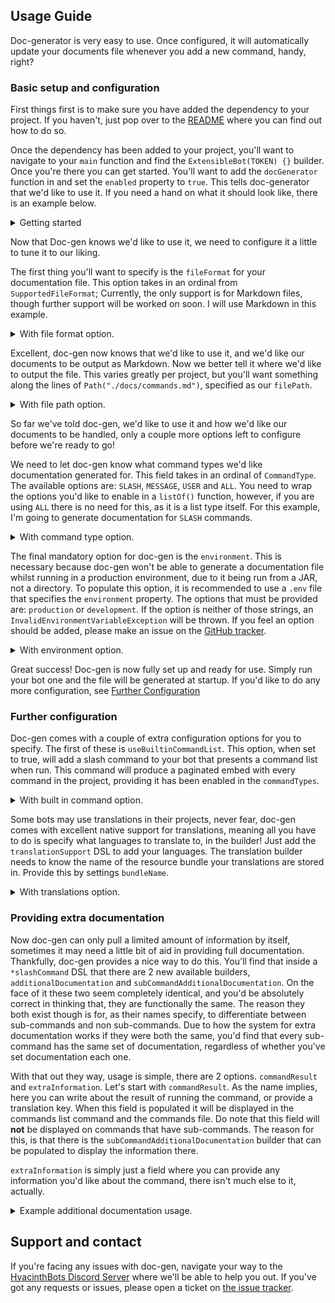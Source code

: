 ## Usage Guide

Doc-generator is very easy to use. Once configured, it will automatically update your documents file whenever you add
a new command, handy, right?

### Basic setup and configuration

First things first is to make sure you have added the dependency to your project. If you haven't, just pop over to the 
[README](/README.md) where you can find out how to do so.

Once the dependency has been added to your project, you'll want to navigate to your `main` function and find the 
`ExtensibleBot(TOKEN) {}` builder. Once you're there you can get started. You'll want to add the `docGenerator` function
in and set the `enabled` property to `true`. This tells doc-generator that we'd like to use it. If you need a hand on
what it should look like, there is an example below.

<details>
    <summary>Getting started</summary>
    
```kotlin
docGenerator {
    enabled = true
}
```
</details>

Now that Doc-gen knows we'd like to use it, we need to configure it a little to tune it to our liking.

The first thing you'll want to specify is the `fileFormat` for your documentation file. This option takes in an ordinal 
from `SupportedFileFormat`; Currently, the only support is for Markdown files, though further support will be worked on 
soon. I will use Markdown in this example.

<details>
    <summary>With file format option.</summary>

```kotlin
docGenerator {
    enabled = true
    fileFormat = SupportedFileFormat.MARKDOWN
}
```
</details>

Excellent, doc-gen now knows that we'd like to use it, and we'd like our documents to be output as Markdown. 
Now we better tell it where we'd like to output the file. This varies greatly per project, but you'll want something 
along the lines of `Path("./docs/commands.md")`, specified as our `filePath`.

<details>
    <summary>With file path option.</summary>

```kotlin
docGenerator {
    enabled = true
    fileFormat = SupportedFileFormat.MARKDOWN
    filePath = Path("./docs/commands.md")
}
```
</details>

So far we've told doc-gen, we'd like to use it and how we'd like our documents to be handled, only a couple more options
left to configure before we're ready to go! 

We need to let doc-gen know what command types we'd like documentation generated for. This field takes in an ordinal of
`CommandType`. The available options are: `SLASH`, `MESSAGE`, `USER` and `ALL`. You need to wrap the options you'd like
to enable in a `listOf()` function, however, if you are using `ALL` there is no need for this, as it is a list type 
itself. For this example, I'm going to generate documentation for `SLASH` commands.

<details>
    <summary>With command type option.</summary>

```kotlin
docGenerator {
    enabled = true
    fileFormat = SupportedFileFormat.MARKDOWN
    commandTypes = listOf(CommandType.SLASH)
    // commandTypes = CommandType.ALL  
}
```
</details>

The final mandatory option for doc-gen is the `environment`. This is necessary because doc-gen won't be able to generate
a documentation file whilst running in a production environment, due to it being run from a JAR, not a directory. To 
populate this option, it is recommended to use a `.env` file that specifies the `environment` property. The options that
must be provided are: `production` or `development`. If the option is neither of those strings, an 
`InvalidEnvironmentVariableException` will be thrown. If you feel an option should be added, please make an issue on the
[GitHub tracker](https://github.com/HyacinthBots/doc-generator).

<details>
    <summary>With environment option.</summary>

```kotlin
docGenerator {
    enabled = true
    fileFormat = SupportedFileFormat.MARKDOWN
    filePath = Path("./docs/commands.md")
    commandTypes = listOf(CommandType.SLASH)
    environment = env("ENVIRONMENT")
}
```
</details>

Great success! Doc-gen is now fully set up and ready for use. Simply run your bot one and the file will be generated at
startup.
If you'd like to do any more configuration, see [Further Configuration](#further-configuration) 

### Further configuration

Doc-gen comes with a couple of extra configuration options for you to specify. The first of these is 
`useBuiltinCommandList`. This option, when set to true, will add a slash command to your bot that presents a command 
list when run. This command will produce a paginated embed with every command in the project, providing it has been 
enabled in the `commandTypes`.

<details>
    <summary>With built in command option.</summary>

```kotlin
docGenerator {
    enabled = true
    fileFormat = SupportedFileFormat.MARKDOWN
    fielPath = Path("./docs/commands.md")
    commandTypes = listOf(CommandType.SLASH)
    environment = env("ENVIRONMENT")
    useBuiltinCommandList = true
}
```
</details>

Some bots may use translations in their projects, never fear, doc-gen comes with excellent native support for 
translations, meaning all you have to do is specify what languages to translate to, in the builder! Just add the 
`translationSupport` DSL to add your languages. The translation builder needs to know the name of the resource bundle
your translations are stored in. Provide this by settings `bundleName`.

<details>
    <summary>With translations option.</summary>

```kotlin
docGenerator {
    enabled = true
    fileFormat = SupportedFileFormat.MARKDOWN
    fielPath = Path("./docs/commands.md")
    commandTypes = listOf(CommandType.SLASH)
    environment = env("ENVIRONMENT")
    useBuiltinCommandList = true
    translationSupport {
        enableTranslations = true
        bundleName = "testbot"
        supportedLanguages = listOf(Locale.ENGLISH_GREAT_BRITAIN, Locale.GERMAN)
    }
}
```

It is also recommended that your `i18n` builder specifies the same languages as the doc-generator:
```kotlin
i18n {
    applicationCommandLocale(Locale.ENGLISH_GREAT_BRITAIN, Locale.GERMAN)
    interactionUserLocaleResolver()
}
```
</details>

### Providing extra documentation

Now doc-gen can only pull a limited amount of information by itself, sometimes it may need a little bit of aid in 
providing full documentation. Thankfully, doc-gen provides a nice way to do this. You'll find that inside a 
`*slashCommand` DSL that there are 2 new available builders, `additionalDocumentation` and 
`subCommandAdditionalDocumentation`. On the face of it these two seem completely identical, and you'd be absolutely 
correct in thinking that, they are functionally the same. The reason they both exist though is for, as their names 
specify, to differentiate between sub-commands and non sub-commands. Due to how the system for extra documentation works
if they were both the same, you'd find that every sub-command has the same set of documentation, regardless of whether
you've set documentation each one. 

With that out they way, usage is simple, there are 2 options. `commandResult` and `extraInformation`. Let's start with 
`commandResult`. As the name implies, here you can write about the result of running the command, or provide a 
translation key. When this field is populated it will be displayed in the commands list command and the commands file. 
Do note that this field will **not** be displayed on commands that have sub-commands. The reason for this, is that there
is the `subCommandAdditionalDocumentation` builder that can be populated to display the information there.

`extraInformation` is simply just a field where you can provide any information you'd like about the command, there 
isn't much else to it, actually.

<details>
    <summary>Example additional documentation usage.</summary>

```kotlin
publicSlashCommand(::SlapArguments) {
    name = "slap"
    description = "Slaps someone with a cold wet fish"

    additionalDocumentation {
        commandResult = "Announces you have slapped someone"
        extraInformation = "If you're a little irritated with someone, slap them with a fish!"
    }
    
    action {
        // ...
    }
}
```
</details>

## Support and contact

If you're facing any issues with doc-gen, navigate your way to the 
[HyacinthBots Discord Server](https://discord.gg/hy2329fcTZ) where we'll be able to help you out. If you've got any 
requests or issues, please open a ticket on [the issue tracker](https://github.com/HyacinthBots/doc-generator/issues).

